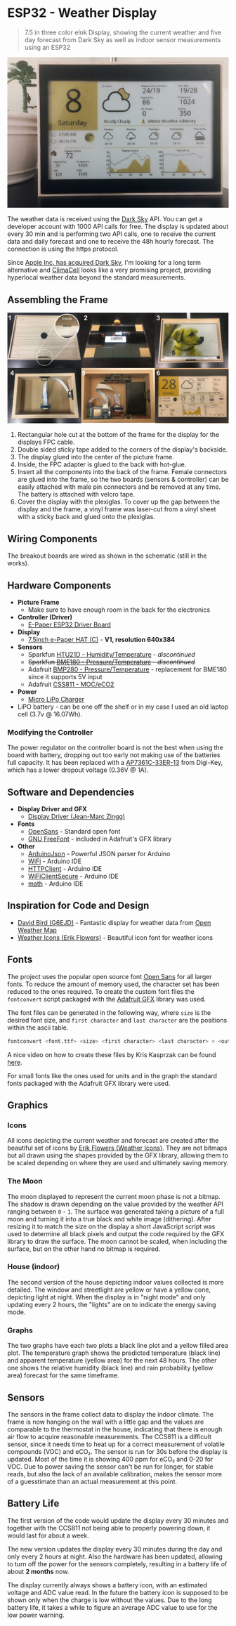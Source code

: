 # ESP32 - Weather Display

> 7.5 in three color eInk Display, showing the current weather and five day forecast from Dark Sky as well as indoor sensor measurements using an ESP32

![Weather Display](./img/weather-display.jpg)

The weather data is received using the [Dark Sky](https://darksky.net) API. You can get a developer account with 1000 API calls for free. The display is updated about every 30 min and is performing two API calls, one to receive the current data and daily forecast and one to receive the 48h hourly forecast. The connection is using the https protocol.

Since [Apple Inc. has acquired Dark Sky](https://blog.darksky.net/dark-sky-has-a-new-home/), I'm looking for a long term alternative and [ClimaCell](https://www.climacell.co/) looks like a very promising project, providing hyperlocal weather data beyond the standard measurements.

## Assembling the Frame

![Assembling the frame and setting up the electronics](./img/display-assembly.jpg)

1. Rectangular hole cut at the bottom of the frame for the display for the displays FPC cable.
2. Double sided sticky tape added to the corners of the display's backside.
3. The display glued into the center of the picture frame.
4. Inside, the FPC adapter is glued to the back with hot-glue.
5. Insert all the components into the back of the frame. Female connectors are glued into the frame, so the two boards (sensors & controller) can be easily attached with male pin connectors and be removed at any time. The battery is attached with velcro tape.
6. Cover the display with the plexiglas. To cover up the gap between the display and the frame, a vinyl frame was laser-cut from a vinyl sheet with a sticky back and glued onto the plexiglas.

## Wiring Components

The breakout boards are wired as shown in the schematic (still in the works).

## Hardware Components

+ **Picture Frame**
  + Make sure to have enough room in the back for the electronics
+ **Controller (Driver)**
  + [E-Paper ESP32 Driver Board](https://www.waveshare.com/wiki/E-Paper_ESP32_Driver_Board)
+ **Display**
  + [7.5inch e-Paper HAT (C)](https://www.waveshare.com/wiki/7.5inch_e-Paper_HAT_(C)) - **V1, resolution 640x384**
+ **Sensors**
  + Sparkfun [HTU21D - Humidity/Temperature](https://github.com/sparkfun/SparkFun_HTU21D_Breakout_Arduino_Library) - *discontinued*
  + ~~Sparkfun [BME180 - Pressure/Temperature](https://github.com/sparkfun/BMP180_Breakout) - *discontinued*~~
  + Adafruit [BMP280 - Pressure/Temperature](https://github.com/adafruit/Adafruit_BMP280_Library) - replacement for BME180 since it supports 5V input
  + Adafruit [CSS811 - MOC/eCO2](https://github.com/adafruit/Adafruit_CCS811)
+ **Power**
  + [Micro LiPo Charger](https://www.adafruit.com/product/1904)
+ LiPO battery - can be one off the shelf or in my case I used an old laptop cell (3.7v @ 16.07Wh).

### Modifying the Controller

The power regulator on the controller board is not the best when using the board with battery, dropping out too early not making use of the batteries full capacity. It has been replaced with a [AP7361C-33ER-13](https://www.digikey.com/product-detail/en/diodes-incorporated/AP7361C-33ER-13/AP7361C-33ER-13DICT-ND/8545922) from Digi-Key, which has a lower dropout voltage (0.36V @ 1A).

## Software and Dependencies

+ **Display Driver and GFX**
	+ [Display Driver (Jean-Marc Zingg)](https://github.com/ZinggJM/GxEPD2)
+ **Fonts**
	+ [OpenSans](https://www.opensans.com) - Standard open font
	+ [GNU FreeFont](https://www.gnu.org/software/freefont/) - included in Adafruit's GFX library
+ **Other**
	+ [ArduinoJson](https://arduinojson.org) - Powerful JSON parser for Arduino
	+ [WiFi](https://www.arduino.cc/en/Reference/WiFi) - Arduino IDE
	+ [HTTPClient](https://www.arduino.cc/en/Tutorial/HttpClient) - Arduino IDE
	+ [WiFiClientSecure](https://github.com/espressif/arduino-esp32/tree/master/libraries/WiFiClientSecure) - Arduino IDE
	+ [math](https://www.arduino.cc/en/Math/H) - Arduino IDE

## Inspiration for Code and Design

+ [David Bird (G6EJD)](https://github.com/G6EJD/ESP32-e-Paper-Weather-Display) - Fantastic display for weather data from [Open Weather Map](https://openweathermap.org)
+ [Weather Icons (Erik Flowers)](https://erikflowers.github.io/weather-icons) - Beautiful icon font for weather icons

## Fonts

The project uses the popular open source font [Open Sans](https://fonts.google.com/specimen/Open+Sans) for all larger fonts. To reduce the amount of memory used, the character set has been reduced to the ones required. To create the custom font files the `fontconvert` script packaged with the [Adafruit GFX](https://github.com/adafruit/Adafruit-GFX-Library) library was used.

The font files can be generated in the following way, where `size` is the desired font size, and `first character` and `last character` are the positions within the ascii table.

```bash
fontconvert <font.ttf> <size> <first character> <last character> > <out.h>
```

A nice video on how to create these files by Kris Kasprzak can be found [here](https://www.youtube.com/watch?v=L8MmTISmwZ8).

For small fonts like the ones used for units and in the graph the standard fonts packaged with the Adafruit GFX library were used.

## Graphics

### Icons

All icons depicting the current weather and forecast are created after the beautiful set of icons by [Erik Flowers (Weather Icons)](https://erikflowers.github.io/weather-icons). They are not bitmaps but all drawn using the shapes provided by the GFX library, allowing them to be scaled depending on where they are used and ultimately saving memory.

### The Moon

The moon displayed to represent the current moon phase is not a bitmap. The shadow is drawn depending on the value provided by the weather API ranging between `0` - `1`. The surface was generated taking a picture of a full moon and turning it into a true black and white image (dithering). After resizing it to match the size on the display a short JavaScript script was used to determine all black pixels and output the code required by the GFX library to draw the surface. The moon cannot be scaled, when including the surface, but on the other hand no bitmap is required.

### House (indoor)

The second version of the house depicting indoor values collected is more detailed. The window and streetlight are yellow or have a yellow cone, depicting light at night. When the display is in "night mode" and only updating every 2 hours, the "lights" are on to indicate the energy saving mode.

### Graphs

The two graphs have each two plots a black line plot and a yellow filled area plot. The temperature graph shows the predicted temperature (black line) and apparent temperature (yellow area) for the next 48 hours. The other one shows the relative humidity (black line) and rain probability (yellow area) forecast for the same timeframe.

## Sensors

The sensors in the frame collect data to display the indoor climate. The frame is now hanging on the wall with a little gap and the values are comparable to the thermostat in the house, indicating that there is enough air flow to acquire reasonable measurements. The CCS811 is a difficult sensor, since it needs time to heat up for a correct measurement of volatile compounds (VOC) and eCO₂. The sensor is run for 30s before the display is updated. Most of the time it is showing 400 ppm for eCO₂ and 0-20 for VOC. Due to power saving the sensor can't be run for longer, for stable reads, but also the lack of an available calibration, makes the sensor more of a guesstimate than an actual measurement at this point.

## Battery Life

The first version of the code would update the display every 30 minutes and together with the CCS811 not being able to properly powering down, it would last for about a week.

The new version updates the display every 30 minutes during the day and only every 2 hours at night. Also the hardware has been updated, allowing to turn off the power for the sensors completely, resulting in a battery life of about **2 months** now.

The display currently always shows a battery icon, with an estimated voltage and ADC value read. In the future the battery icon is supposed to be shown only when the charge is low without the values. Due to the long battery life, it takes a while to figure an average ADC value to use for the low power warning.
